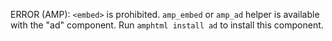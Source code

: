ERROR (AMP): `<embed>` is prohibited. `amp_embed` or `amp_ad` helper is available with the "ad" component. Run `amphtml install ad` to install this component.
